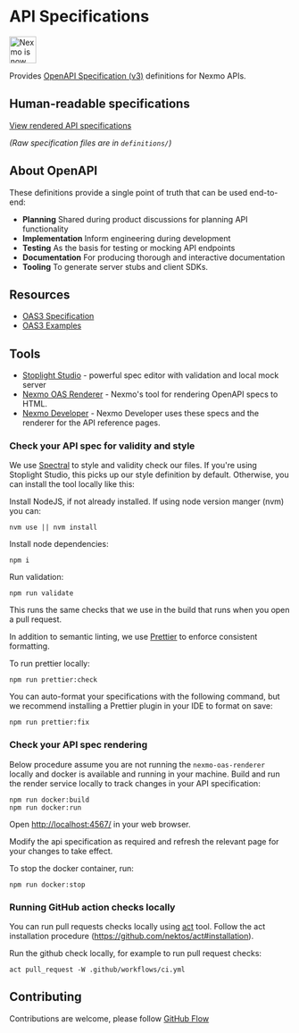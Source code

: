 # API Specifications

<img src="https://developer.nexmo.com/assets/images/Vonage_Nexmo.svg" height="48px" alt="Nexmo is now known as Vonage" />

Provides [OpenAPI Specification (v3)](https://github.com/OAI/OpenAPI-Specification) definitions for Nexmo APIs.

## Human-readable specifications

[View rendered API specifications](https://nexmo-api-specification.herokuapp.com/)

_(Raw specification files are in `definitions/`)_

## About OpenAPI

These definitions provide a single point of truth that can be used end-to-end:

- **Planning** Shared during product discussions for planning API functionality
- **Implementation** Inform engineering during development
- **Testing** As the basis for testing or mocking API endpoints
- **Documentation** For producing thorough and interactive documentation
- **Tooling** To generate server stubs and client SDKs.

## Resources

- [OAS3 Specification](http://spec.openapis.org/oas/v3.0.3)
- [OAS3 Examples](https://github.com/OAI/OpenAPI-Specification/tree/master/examples/v3.0)

## Tools

- [Stoplight Studio](https://stoplight.io/studio/) - powerful spec editor with validation and local mock server
- [Nexmo OAS Renderer](https://github.com/Nexmo/nexmo-oas-renderer) - Nexmo's tool for rendering OpenAPI specs to HTML.
- [Nexmo Developer](https://github.com/Nexmo/nexmo-developer) - Nexmo Developer uses these specs and the renderer for the API reference pages.

### Check your API spec for validity and style

We use [Spectral](https://stoplight.io/open-source/spectral/) to style and validity check our files. If you're using Stoplight Studio, this picks up our style definition by default. Otherwise, you can install the tool locally like this:

Install NodeJS, if not already installed. If using node version manger (nvm) you can:
```
nvm use || nvm install
```

Install node dependencies:
```
npm i
```

Run validation:
```
npm run validate
```

This runs the same checks that we use in the build that runs when you open a pull request.

In addition to semantic linting, we use [Prettier](https://prettier.io/) to enforce consistent formatting.

To run prettier locally:
```
npm run prettier:check
```

You can auto-format your specifications with the following command, but we recommend installing a Prettier plugin in your IDE to format on save:
```
npm run prettier:fix
```

### Check your API spec rendering
Below procedure assume you are not running the `nexmo-oas-renderer` locally and docker is available and running in your machine.
Build and run the render service locally to track changes in your API specification:
```
npm run docker:build
npm run docker:run
```

Open <http://localhost:4567/> in your web browser.

Modify the api specification as required and refresh the relevant page for your changes to take effect. 

To stop the docker container, run:
```
npm run docker:stop
```

### Running GitHub action checks locally
You can run pull requests checks locally using [act](https://github.com/nektos/act) tool. Follow the act installation procedure (https://github.com/nektos/act#installation).

Run the github check locally, for example to run pull request checks: 
```
act pull_request -W .github/workflows/ci.yml
```

## Contributing

Contributions are welcome, please follow [GitHub Flow](https://guides.github.com/introduction/flow/index.html)
